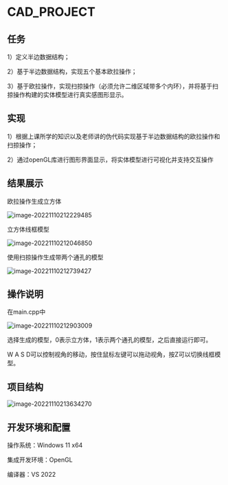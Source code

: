 # CAD_PROJECT

## 任务

1）定义半边数据结构；

2）基于半边数据结构，实现五个基本欧拉操作；

3）基于欧拉操作，实现扫掠操作（必须允许二维区域带多个内环），并将基于扫掠操作构建的实体模型进行真实感图形显示。



## 实现

1）根据上课所学的知识以及老师讲的伪代码实现基于半边数据结构的欧拉操作和扫掠操作；

2）通过openGL库进行图形界面显示，将实体模型进行可视化并支持交互操作



## 结果展示



欧拉操作生成立方体

![image-20221110212229485](E:\study\CAD\CAD\CAD_PROJECT\img\image-20221110212229485.png)

立方体线框模型



![image-20221110212046850](E:\study\CAD\CAD\CAD_PROJECT\img\image-20221110212046850.png)

使用扫掠操作生成带两个通孔的模型

![image-20221110212739427](E:\study\CAD\CAD\CAD_PROJECT\img\image-20221110212739427.png)



## 操作说明



在main.cpp中

![image-20221110212903009](E:\study\CAD\CAD\CAD_PROJECT\img\image-20221110212903009.png)

选择生成的模型，0表示立方体，1表示两个通孔的模型，之后直接运行即可。

W A S D可以控制视角的移动，按住鼠标左键可以拖动视角，按Z可以切换线框模型。

## 项目结构

![image-20221110213634270](E:\study\CAD\CAD\CAD_PROJECT\img\image-20221110213634270.png)



## 开发环境和配置

操作系统：Windows 11 x64 

集成开发环境：OpenGL 

编译器：VS 2022
